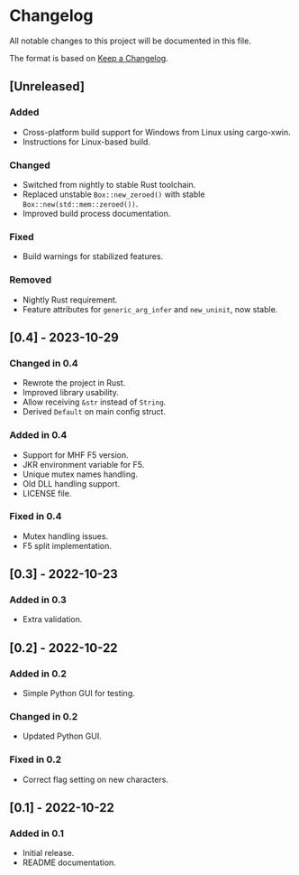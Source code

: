 # Changelog

All notable changes to this project will be documented in this file.

The format is based on [Keep a Changelog](https://keepachangelog.com/en/1.1.0/).

## [Unreleased]

### Added

- Cross-platform build support for Windows from Linux using cargo-xwin.
- Instructions for Linux-based build.

### Changed

- Switched from nightly to stable Rust toolchain.
- Replaced unstable `Box::new_zeroed()` with stable `Box::new(std::mem::zeroed())`.
- Improved build process documentation.

### Fixed

- Build warnings for stabilized features.

### Removed

- Nightly Rust requirement.
- Feature attributes for `generic_arg_infer` and `new_uninit`, now stable.

## [0.4] - 2023-10-29

### Changed in 0.4

- Rewrote the project in Rust.
- Improved library usability.
- Allow receiving `&str` instead of `String`.
- Derived `Default` on main config struct.

### Added in 0.4

- Support for MHF F5 version.
- JKR environment variable for F5.
- Unique mutex names handling.
- Old DLL handling support.
- LICENSE file.

### Fixed in 0.4

- Mutex handling issues.
- F5 split implementation.

## [0.3] - 2022-10-23

### Added in 0.3

- Extra validation.

## [0.2] - 2022-10-22

### Added in 0.2

- Simple Python GUI for testing.

### Changed in 0.2

- Updated Python GUI.

### Fixed in 0.2

- Correct flag setting on new characters.

## [0.1] - 2022-10-22

### Added in 0.1

- Initial release.
- README documentation.
